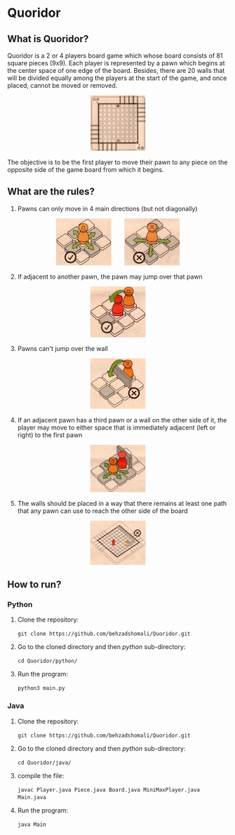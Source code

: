 # Quoridor

## What is Quoridor?
Quoridor is a 2 or 4 players board game which whose board consists of 81 square pieces (9x9). Each player is represented by a pawn which begins at the center space of one edge of the board. Besides, there are 20 walls that will be divided equally among the players at the start of the game, and once placed, cannot be moved or removed.

<p align="center">
<img src="./images/board.jpg" width=25%>
</p>

The objective is to be the first player to move their pawn to any piece on the opposite side of the game board from which it begins.


## What are the rules?
1. Pawns can only move in 4 main directions (but not diagonally) 
<p align="center">
<img src="./images/legal_moves_1.png" width=25% hspace=2.5%> <img src="./images/illegal_moves_1.jpeg" width=25% hspace=2.5%>
</p>

2. If adjacent to another pawn, the pawn may jump over that pawn
<p align="center">
<img src="./images/legal_moves_3.jpg" width=25%>
</p>

3. Pawns can't jump over the wall
<p align="center">
<img src="./images/illegal_moves_2.jpg" width=25%>
</p>

4. If an adjacent pawn has a third pawn or a wall on the other side of it, the player may move to either space that is immediately adjacent (left or right) to the first pawn
<p align="center">
<img src="./images/legal_moves_4.jpg" width=25%>
</p>

5. The walls should be placed in a way that there remains at least one path that any pawn can use to reach the other side of the board
<p align="center">
<img src="./images/illegal_wall.jpg" width=25%>
</p>


## How to run?

### Python
1. Clone the repository:

	`git clone https://github.com/behzadshomali/Quoridor.git`
    
2. Go to the cloned directory and then *python* sub-directory:

	`cd Quoridor/python/`
    
3. Run the program:

	`python3 main.py`
	
    
### Java
1. Clone the repository:

	`git clone https://github.com/behzadshomali/Quoridor.git`
	
2. Go to the cloned directory and then *python* sub-directory:

	`cd Quoridor/java/`
	
3. compile the file:

	`javac Player.java Piece.java Board.java MiniMaxPlayer.java Main.java`
	
4. Run the program:

	`java Main`

